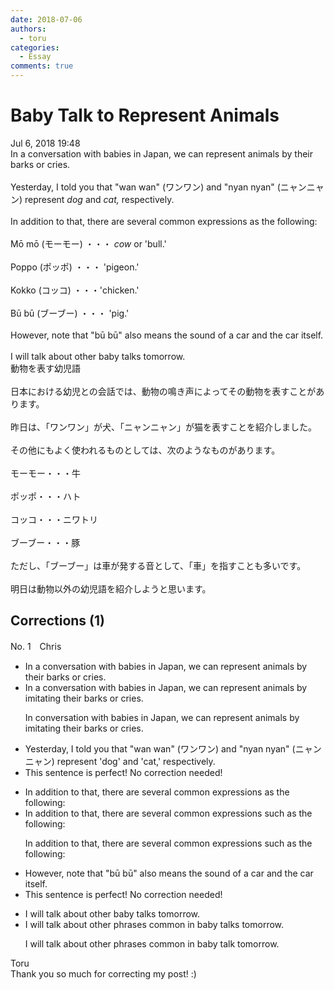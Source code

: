 ```yaml
---
date: 2018-07-06
authors:
  - toru
categories:
  - Essay
comments: true
---
```


# Baby Talk to Represent Animals
<div class="date">Jul 6, 2018 19:48</div>
<div id="post"><div id="body_show_ori">
In a conversation with babies in Japan, we can represent animals by their barks or cries. <br/><br/>Yesterday, I told you that "wan wan" (ワンワン) and "nyan nyan" (ニャンニャン) represent <em>dog</em> and <em>cat,</em> respectively.<br/><br/>In addition to that, there are several common expressions as the following:<br/><br/>Mō mō (モーモー) ・・・ <em>cow</em> or 'bull.'<br/><br/>Poppo (ポッポ) ・・・ 'pigeon.'<br/><br/>Kokko (コッコ) ・・・'chicken.'<br/><br/>Bū bū (ブーブー) ・・・ 'pig.'<br/><br/>However, note that "bū bū" also means the sound of a car and the car itself.<br/><br/>I will talk about other baby talks tomorrow.
</div></div>

<!-- more -->

<div id="post_ja"><div id="body_show_mo">
動物を表す幼児語<br/><br/>日本における幼児との会話では、動物の鳴き声によってその動物を表すことがあります。<br/><br/>昨日は、「ワンワン」が犬、「ニャンニャン」が猫を表すことを紹介しました。<br/><br/>その他にもよく使われるものとしては、次のようなものがあります。<br/><br/>モーモー・・・牛<br/><br/>ポッポ・・・ハト<br/><br/>コッコ・・・ニワトリ<br/><br/>ブーブー・・・豚<br/><br/>ただし、「ブーブー」は車が発する音として、「車」を指すことも多いです。<br/><br/>明日は動物以外の幼児語を紹介しようと思います。
</div></div>

## Corrections (1)
<div id="block"><div class="first_name"> No. 1　<span class="just_name">Chris</span></div><div id="block2">
<ul class="correction_field">
<li class="incorrect">In a conversation with babies in Japan, we can represent animals by their barks or cries.</li>
<li class="corrected correct">
In <span class="f_gray"><span class="sline">a </span></span>conversation with babies in Japan, we can represent animals by <span class="f_red">imi</span>t<span class="f_red">ating t</span>heir barks or cries.
<p class="correction_comment">In conversation with babies in Japan, we can represent animals by imitating their barks or cries.</p>
</li>
</ul>
<ul class="correction_field">
<li class="incorrect">Yesterday, I told you that "wan wan" (ワンワン) and "nyan nyan" (ニャンニャン) represent 'dog' and 'cat,' respectively.</li>
<li class="corrected perfect">This sentence is perfect! No correction needed!</li>
</ul>
<ul class="correction_field">
<li class="incorrect">In addition to that, there are several common expressions as the following:</li>
<li class="corrected correct">
In addition to that, there are several common expressions <span class="f_red">such </span>as the following:
<p class="correction_comment">In addition to that, there are several common expressions such as the following:</p>
</li>
</ul>
<ul class="correction_field">
<li class="incorrect">However, note that "bū bū" also means the sound of a car and the car itself.</li>
<li class="corrected perfect">This sentence is perfect! No correction needed!</li>
</ul>
<ul class="correction_field">
<li class="incorrect">I will talk about other baby talks tomorrow.</li>
<li class="corrected correct">
I will talk about other <span class="f_red">phrases common in </span>baby talk<span class="f_gray"><span class="sline">s</span></span> tomorrow.
<p class="correction_comment">I will talk about other phrases common in baby talk tomorrow.</p>
</li>
</ul>
</div><div class="name"><span class="just_name">Toru</span><br>
Thank you so much for correcting my post! :)
</div>
</div>
